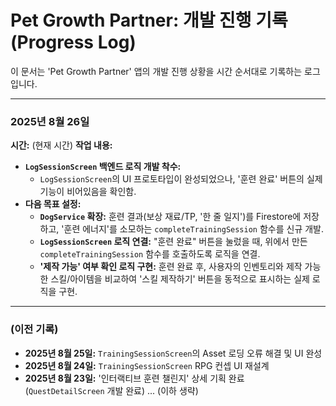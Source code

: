 # Pet Growth Partner: 개발 진행 기록 (Progress Log)

이 문서는 'Pet Growth Partner' 앱의 개발 진행 상황을 시간 순서대로 기록하는 로그입니다.

---

### **2025년 8월 26일**

**시간:** (현재 시간)
**작업 내용:**
- **`LogSessionScreen` 백엔드 로직 개발 착수:**
    - `LogSessionScreen`의 UI 프로토타입이 완성되었으나, '훈련 완료' 버튼의 실제 기능이 비어있음을 확인함.
- **다음 목표 설정:**
    - **`DogService` 확장:** 훈련 결과(보상 재료/TP, '한 줄 일지')를 Firestore에 저장하고, '훈련 에너지'를 소모하는 `completeTrainingSession` 함수를 신규 개발.
    - **`LogSessionScreen` 로직 연결:** "훈련 완료" 버튼을 눌렀을 때, 위에서 만든 `completeTrainingSession` 함수를 호출하도록 로직을 연결.
    - **'제작 가능' 여부 확인 로직 구현:** 훈련 완료 후, 사용자의 인벤토리와 제작 가능한 스킬/아이템을 비교하여 '스킬 제작하기' 버튼을 동적으로 표시하는 실제 로직을 구현.

---

### **(이전 기록)**
- **2025년 8월 25일:** `TrainingSessionScreen`의 Asset 로딩 오류 해결 및 UI 완성
- **2025년 8월 24일:** `TrainingSessionScreen` RPG 컨셉 UI 재설계
- **2025년 8월 23일:** '인터랙티브 훈련 챌린지' 상세 기획 완료 (`QuestDetailScreen` 개발 완료)
... (이하 생략)

